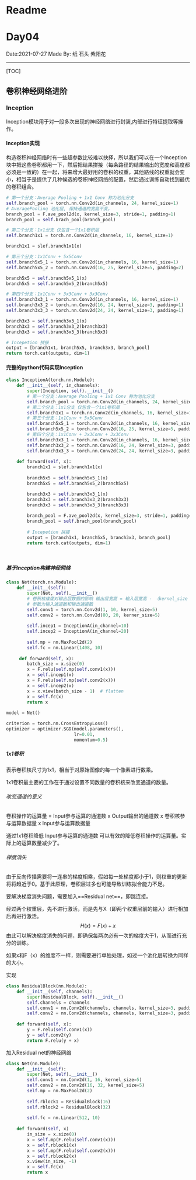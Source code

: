 



# Readme

# Day04

 Date:2021-07-27
		Made By: 纸 石头 紫阳花

____

[TOC]

## 卷积神经网络进阶

### Inception

Inception模块用于对一段多次出现的神经网络进行封装,内部进行特征提取等操作。

#### Inception实现

构造卷积神经网络时有一些超参数比较难以抉择，所以我们可以在一个Inception块中把这些卷积都用一下，然后把结果拼接（每条路径的结果输出的宽度和高度都必须是一致的）在一起，将来增大最好用的卷积的权重，其他路线的权重就会变小，相当于是提供了几种候选的卷积神经网络的配置，然后通过训练自动找到最优的卷积组合。

```python
# 第一个分支：Average Pooling + 1x1 Conv 称为池化分支
self.branch_pool = torch.nn.Conv2d(in_channels, 24, kernel_size=1)
# AveragePooling 池化层, 保持通道的宽高不变。
branch_pool = F.ave_pool2d(x, kernel_size=3, stride=1, padding=1)
branch_pool = self.brach_pool(branch_pool)
```

```python
# 第二个分支：1x1分支 仅包含一个1x1卷积层
self.branch1x1 = torch.nn.Conv2d(in_channels, 16, kernel_size=1)

branch1x1 = slef.branch1x1(x)
```

```python
# 第三个分支：1x1Conv + 5x5Conv
self.branch5x5_1 = torch.nn.Conv2d(in_channels, 16, kernel_size=1)
self.branch5x5_2 = torch.nn.Conv2d(16, 25, kernel_size=5, padding=2)

branch5x5 = self.branch5x5_1(x)
branch5x5 = self.branch5x5_2(branch5x5)
```

```python
# 第四个分支：1x1Conv + 3x3Conv + 3x3Conv
self.branch3x3_1 = torch.nn.Conv2d(in_channels, 16, kernel_size=1)
self.branch3x3_2 = torch.nn.Conv2d(16, 24, kernel_size=3, padding=1)
self.branch3x3_3 = torch.nn.Conv2d(24, 24, kernel_size=3, padding=1)

branch3x3 = self.branch3x3_1(x)
branch3x3 = self.branch3x3_2(branch3x3)
branch3x3 = self.branch3x3_3(branch3x3)
```

```python
# Incepetion 拼接
output = [branch1x1, branch5x5, branch3x3, branch_pool]
return torch.cat(outputs, dim=1)
```

#### 完整的python代码实现Inception

```python
class InceptionA(torch.nn.Module):
    def __init__(self, in_channels):
		super(Inception, self).__init__()
        # 第一个分支：Average Pooling + 1x1 Conv 称为池化分支
        self.branch_pool = torch.nn.Conv2d(in_channels, 24, kernel_size=1)
        # 第二个分支：1x1分支 仅包含一个1x1卷积层
        self.branch1x1 = torch.nn.Conv2d(in_channels, 16, kernel_size=1)
        # 第三个分支：1x1Conv + 5x5Conv
        self.branch5x5_1 = torch.nn.Conv2d(in_channels, 16, kernel_size=1)
        self.branch5x5_2 = torch.nn.Conv2d(16, 25, kernel_size=5, padding=2)
        # 第四个分支：1x1Conv + 3x3Conv + 3x3Conv
        self.branch3x3_1 = torch.nn.Conv2d(in_channels, 16, kernel_size=1)
        self.branch3x3_2 = torch.nn.Conv2d(16, 24, kernel_size=3, padding=1)
        self.branch3x3_3 = torch.nn.Conv2d(24, 24, kernel_size=3, padding=1)
        
    def forward(self, x):
		branch1x1 = slef.branch1x1(x)
        
        branch5x5 = self.branch5x5_1(x)
		branch5x5 = self.branch5x5_2(branch5x5)

        branch3x3 = self.branch3x3_1(x)
        branch3x3 = self.branch3x3_2(branch3x3)
        branch3x3 = self.branch3x3_3(branch3x3)
        
        branch_pool = F.ave_pool2d(x, kernel_size=3, stride=1, padding=1)
        branch_pool = self.brach_pool(branch_pool)
        
        # Incepetion 拼接
        output = [branch1x1, branch5x5, branch3x3, branch_pool]
        return torch.cat(outputs, dim=1)
        
        
```

##### 基于Inception构建神经网络

```python
class Net(torch.nn.Module):
	def __init__(self):
        super(Net, self).__init__()
        # 卷积核维度对输出层数据的影响 输出层宽高 = 输入层宽高 - （kernel_size - 1）
        # 参数为输入通道数和输出通道数
        self.conv1 = torch.nn.Conv2d(1, 10, kernel_size=5)	
        self.conv2 = torch.nn.Conv2d(80, 20, kerner_size=5) 
        
        self.incep1 = InceptionA(in_channel=10)
        self.incep2 = InceptionA(in_channel=20)
        
        self.mp = nn.MaxPool2d(2)
        self.fc = nn.Linear(1408, 10)
        
     def forward(self, x):				 
        batch_size = x.size(0)
        x = F.relu(self.mp(self.conv1(x)))	
        x = self.incep1(x)
        x = F.relu(self.mp(self.conv2(x)))
        x = self.incep2(x)
        x = x.view(batch_size - 1)	# flatten
        x = self.fc(x)
        return x
    
model = Net()

criterion = torch.nn.CrossEntropyLoss()
optimizer = optimizer.SGD(model.parameters(),
                          lr=0.01,
                          momentum=0.5)	 
```



##### 1x1卷积

表示卷积核尺寸为1x1，相当于对原始图像的每一个像素进行数乘。

1x1卷积最主要的工作在于通过设置不同数量的卷积核来改变通道的数量。

###### 改变通道的意义

卷积操作的运算量 = Input参与运算的通道数 x Output输出的通道数 x 卷积核参与运算数据量 x Input参与运算数据量

通过1x1卷积降低 Input参与运算的通道数 可以有效的降低卷积操作的运算量。实际上的运算数量减少了。



###### 梯度消失

由于反向传播需要将一连串的梯度相乘，假如每一处梯度都小于1，则权重的更新将将趋近于0。基于此原理，卷积层过多也可能导致训练拟合能力不足。

要解决梯度消失问题，需要加入==Residual net==，即跳连接。

经过两个权重层，先不进行激活，而是先与X（即两个权重层前的输入）进行相加后再进行激活。
$$
H(x) = F(x) + x
$$
由此可以解决梯度消失的问题，即确保每两次必有一次的梯度大于1，从而进行充分的训练。

如果x和F（x）的维度不一样，则需要进行单独处理，如过一个池化层转换为同样的大小。

实现

```python
class ResidualBlock(nn.Module):
	def __init__(self, channels):
        super(ResidualBlock, self).__init__()
        self.channels = channels
        self.conv1 = nn.Conv2d(channels, channels, kernel_size=3, padding=1)
        self.conv2 = nn.Conv2d(channels, channels, kernel_size=3, padding=1)
        
	def forward(self, x):
        y = F.relu(self.conv1(x))
        y = self.conv2(y)
        return F.relu(y + x)
```

加入Residual net的神经网络

```python
class Net(nn.Module):
    def __init__(self):
        super(Net, self).__init__()
        self.conv1 = nn.Conv2d(1, 16, kernel_size=5)
        self.conv2 = nn.Conv2d(16, 32, kernel_size=5)
        self.mp = nn.MaxPool2d(2)
        
        self.rblock1 = ResidualBlock(16)
        self.rblock2 = ResidualBlock(32)
        
        self.fc = nn.Linear(512, 10)
        
    def forward(self, x)
    	in_size = x.size(0)
        x = self.mp(F.relu(self.conv1(x)))
        x = self.rblock1(x)
        x = self.mp(F.relu(self.conv2(x)))
        x = self.rblock2(x)
        x.view(in_size, -1)
        x = self.fc(x)
        return x
```



